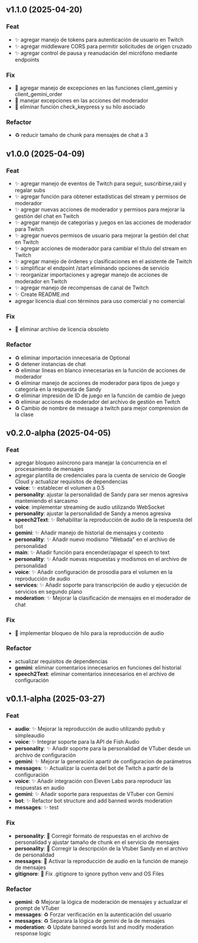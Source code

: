 ## v1.1.0 (2025-04-20)

### Feat

- ✨ agregar manejo de tokens para autenticación de usuario en Twitch
- ✨ agregar middleware CORS para permitir solicitudes de origen cruzado
- ✨ agregar control de pausa y reanudación del micrófono mediante endpoints

### Fix

- 🐛 agregar manejo de excepciones en las funciones client_gemini y client_gemini_order
- 🐛 manejar excepciones en las acciones del moderador
- 🐛 eliminar función check_keypress y su hilo asociado

### Refactor

- ♻️ reducir tamaño de chunk para mensajes de chat a 3

## v1.0.0 (2025-04-09)

### Feat

- ✨ agregar manejo de eventos de Twitch para seguir, suscribirse,raid y regalar subs
- ✨ agregar función para obtener estadísticas del stream y permisos de moderador
- ✨ agregar nuevas acciones de moderador y permisos para mejorar la gestión del chat en Twitch
- ✨ agregar manejo de categorías y juegos en las acciones de moderador para Twitch
- ✨ agregar nuevos permisos de usuario para mejorar la gestión del chat en Twitch
- ✨ agregar acciones de moderador para cambiar el título del stream en Twitch
- ✨ agregar manejo de órdenes y clasificaciones en el asistente de Twitch
- ✨ simplificar el endpoint /start eliminando opciones de servicio
- ✨ reorganizar importaciones y agregar manejo de acciones de moderador en Twitch
- ✨ agregar manejo de recompensas de canal de Twitch
- ✨ Create README.md
- agregar licencia dual con términos para uso comercial y no comercial

### Fix

- :bug: eliminar archivo de licencia obsoleto

### Refactor

- ♻️ eliminar importación innecesaria de Optional
- ♻️  detener instancias de chat
- ♻️ eliminar líneas en blanco innecesarias en la función de acciones de moderador
- ♻️ eliminar manejo de acciones de moderador para tipos de juego y categoría en la respuesta de Sandy
- ♻️ eliminar impresión de ID de juego en la función de cambio de juego
- ♻️ eliminar acciones de moderador del archivo de gestión en Twitch
- ♻️ Cambio de nombre de message a twitch para mejor comprension de la clase

## v0.2.0-alpha (2025-04-05)

### Feat

- agregar bloqueo asíncrono para manejar la concurrencia en el procesamiento de mensajes
- agregar plantilla de credenciales para la cuenta de servicio de Google Cloud y actualizar requisitos de dependencias
- **voice**: :sparkles: establecer el volumen a 0.5
- **personality**: ajustar la personalidad de Sandy para ser menos agresiva manteniendo el sarcasmo
- **voice**: implementar streaming de audio utilizando WebSocket
- **personality**: ajustar la personalidad de Sandy a menos agresiva
- **speech2Text**: :sparkles: Rehabilitar la reproducción de audio de la respuesta del bot
- **gemini**: :sparkles: Añadir manejo de historial de mensajes y contexto
- **personality**: :sparkles: Añadir nuevo modismo "Webada" en el archivo de personalidad
- **main**: :sparkles: Añadir función para encender/apagar el speech to text
- **personality**: :sparkles: Añadir nuevas respuestas y modismos en el archivo de personalidad
- **voice**: :sparkles: Añadir configuración de prosodia para el volumen en la reproducción de audio
- **services**: :sparkles: Añadir soporte para transcripción de audio y ejecución de servicios en segundo plano
- **moderation**: :sparkles: Mejorar la clasificación de mensajes en el moderador de chat

### Fix

- :bug:  implementar bloqueo de hilo para la reproducción de audio

### Refactor

- actualizar requisitos de dependencias
- **gemini**: eliminar comentarios innecesarios en funciones del historial
- **speech2Text**: eliminar comentarios innecesarios en el archivo de configuración

## v0.1.1-alpha (2025-03-27)

### Feat

- **audio**: :sparkles: Mejorar la reproducción de audio utilizando pydub y simpleaudio
- **voice**: :sparkles: Integrar soporte para la API de Fish Audio
- **personality**: :sparkles: Añadir soporte para la personalidad de VTuber desde un archivo de configuración
- **gemini**: :sparkles: Mejorar la generación apartir de configuracion de parámetros
- **messages**: :sparkles: Actualizar la cuenta del bot de Twitch a partir de la configuración
- **voice**: :sparkles: Añadir integración con Eleven Labs para reproducir las respuestas en audio
- **gemini**: :sparkles: Añadir soporte para respuestas de VTuber con Gemini
- **bot**: :sparkles: Refactor bot structure and add banned words moderation
- **messages**: :sparkles: test

### Fix

- **personality**: :bug: Corregir formato de respuestas en el archivo de personalidad y ajustar tamaño de chunk en el servicio de mensajes
- **personality**: :bug: Corregir la descripción de la Vtuber Sandy en el archivo de personalidad
- **messages**: :bug: Activar la reproducción de audio en la función de manejo de mensajes
- **gitignore**: :bug: Fix .gitignore to ignore python venv and OS Files

### Refactor

- **gemini**: :recycle: Mejorar la lógica de moderación de mensajes y actualizar el prompt de VTuber
- **messages**: :recycle: Forzar verificación en la autenticación del usuario
- **messages**: :recycle: Separara la lógica de gemini de la de mensajes
- **moderation**: :recycle: Update banned words list and modify moderation response logic
